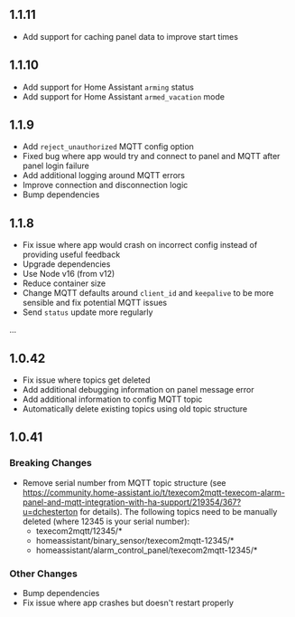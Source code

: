 ## 1.1.11

- Add support for caching panel data to improve start times

## 1.1.10

- Add support for Home Assistant `arming` status
- Add support for Home Assistant `armed_vacation` mode

## 1.1.9

 * Add `reject_unauthorized` MQTT config option
 * Fixed bug where app would try and connect to panel and MQTT after panel login failure
 * Add additional logging around MQTT errors
 * Improve connection and disconnection logic
 * Bump dependencies

## 1.1.8

 * Fix issue where app would crash on incorrect config instead of providing useful feedback
 * Upgrade dependencies
 * Use Node v16 (from v12)
 * Reduce container size
 * Change MQTT defaults around `client_id` and `keepalive` to be more sensible and fix potential MQTT issues
 * Send `status` update more regularly

...

## 1.0.42

 * Fix issue where topics get deleted
 * Add additional debugging information on panel message error
 * Add additional information to config MQTT topic
 * Automatically delete existing topics using old topic structure

## 1.0.41

### Breaking Changes

 - Remove serial number from MQTT topic structure (see https://community.home-assistant.io/t/texecom2mqtt-texecom-alarm-panel-and-mqtt-integration-with-ha-support/219354/367?u=dchesterton for details). The following topics need to be manually deleted (where 12345 is your serial number):
   - texecom2mqtt/12345/*
   - homeassistant/binary_sensor/texecom2mqtt-12345/*
   - homeassistant/alarm_control_panel/texecom2mqtt-12345/*

### Other Changes

 - Bump dependencies
 - Fix issue where app crashes but doesn't restart properly
